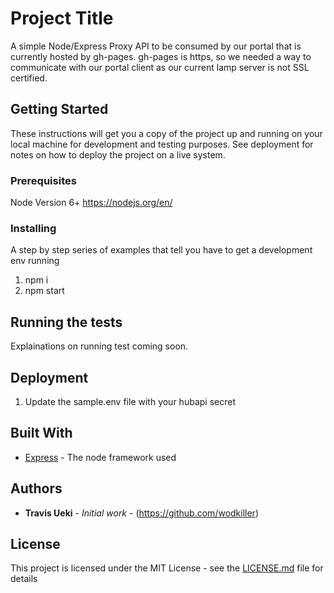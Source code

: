 # Project Title

A simple Node/Express Proxy API to be consumed by our portal that is currently hosted by gh-pages. gh-pages is https, so we needed a way to communicate with our portal client as our current lamp server is not SSL certified.

## Getting Started

These instructions will get you a copy of the project up and running on your local machine for development and testing purposes. See deployment for notes on how to deploy the project on a live system.

### Prerequisites

Node Version 6+ https://nodejs.org/en/

### Installing

A step by step series of examples that tell you have to get a development env running

1. npm i
2. npm start

## Running the tests

Explainations on running test coming soon.

## Deployment

1. Update the sample.env file with your hubapi secret

## Built With

* [Express](https://github.com/expressjs/express) - The node framework used

## Authors

* **Travis Ueki** - *Initial work* - (https://github.com/wodkiller)

## License

This project is licensed under the MIT License - see the [LICENSE.md](LICENSE.md) file for details